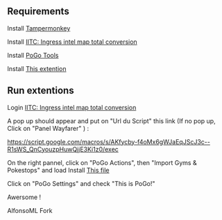 ## Requirements

Install <a href="https://chrome.google.com/webstore/detail/tampermonkey/dhdgffkkebhmkfjojejmpbldmpobfkfo?hl=fr">Tampermonkey</a>


Install <a href="https://iitc.app/build/release/total-conversion-build.user.js">IITC: Ingress intel map total conversion</a>

Install <a href="https://gitlab.com/AlfonsoML/pogo-s2/raw/master/s2check.user.js">PoGo Tools</a>


Install <a href="https://github.com/ColBreakZ19/Map_pokestops/raw/main/Pannel%20de%20Controle%20Wayfarer%20(Commun).user.js">This extention</a>

## Run extentions

Login <a href="https://intel.ingress.com/intel">IITC: Ingress intel map total conversion</a>

A pop up should appear and put on "Url du Script" this link (If no pop up, Click on "Panel Wayfarer" ) : 

https://script.google.com/macros/s/AKfycby-f4oMx6gWJaEqJScJ3c--R1sWS_QnCyouzpHuwQjjE3Ki1z0/exec


On the right pannel, click on "PoGo Actions", then "Import Gyms & Pokestops" and load Install <a href="https://github.com/ColBreakZ19/Map_pokestops/blob/main/IITC-pogo-LyonSave.json">This file</a>

Click on "PoGo Settings" and check "This is PoGo!"


Awersome !

AlfonsoML Fork
